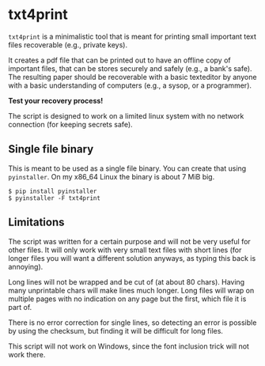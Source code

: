 # txt4print

`txt4print` is a minimalistic tool that is meant for printing small important 
text files recoverable (e.g., private keys).

It creates a pdf file that can be printed out to have an offline copy of 
important files, that can be stores securely and safely (e.g., a bank's safe).
The resulting paper should be recoverable with a basic texteditor by anyone 
with a basic understanding of computers (e.g., a sysop, or a programmer).

**Test your recovery process!**

The script is designed to work on a limited linux system with no network 
connection (for keeping secrets safe).

## Single file binary
This is meant to be used as a single file binary. You can create that using 
`pyinstaller`. On my x86_64 Linux the binary is about 7 MiB big.

    $ pip install pyinstaller
    $ pyinstaller -F txt4print


## Limitations
The script was written for a certain purpose and will not be very useful for 
other files.  It will only work with very small text files with short lines (for longer 
files you will want a different solution anyways, as typing this back is annoying).

Long lines will not be wrapped and be cut of (at about 80 chars). Having many 
unprintable chars will make lines much longer. 
Long files will wrap on multiple pages with no indication on any 
page but the first, which file it is part of.

There is no error correction for single lines, so detecting an error is 
possible by using the checksum, but finding it will be difficult for long files.

This script  will not work on Windows, since the font inclusion trick will not work there.
